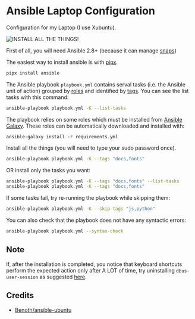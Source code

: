 # Ansible Laptop Configuration

Configuration for my Laptop (I use Xubuntu).

![INSTALL ALL THE THINGS!](https://github.com/jackdbd/ansible-laptop/blob/master/install-all-the-things.jpg "INSTALL ALL THE THINGS!")

First of all, you will need Ansible 2.8+ (because it can manage [snaps](https://docs.ansible.com/ansible/latest/modules/snap_module.html))

The easiest way to install ansible is with [pipx](https://github.com/pipxproject/pipx).

```sh
pipx install ansible
```

The Ansible playbook `playbook.yml` contains serval tasks (i.e. the Ansible unit of action) grouped by [roles](https://docs.ansible.com/ansible/latest/user_guide/playbooks_reuse_roles.html) and identified by [tags](https://docs.ansible.com/ansible/latest/user_guide/playbooks_tags.html). You can see the list tasks with this command:

```sh
ansible-playbook playbook.yml -K --list-tasks
```

The playbook relies on some roles which must be installed from [Ansible Galaxy](https://galaxy.ansible.com/home). These roles can be automatically downloaded and installed with:

```shell
ansible-galaxy install -r requirements.yml
```

Install all the things (you will need to type your sudo password once).

```sh
ansible-playbook playbook.yml -K --tags "docs,fonts"
```

OR install only the tasks you want:

```sh
ansible-playbook playbook.yml -K --tags "docs,fonts" --list-tasks
ansible-playbook playbook.yml -K --tags "docs,fonts"
```

If some tasks fail, try re-running the playbook while skipping them:

```sh
ansible-playbook playbook.yml -K --skip-tags "js,python"
```

You can also check that the playbook does not have any syntactic errors:

```sh
ansible-playbook playbook.yml --syntax-check
```

## Note

If, after the installation is completed, you notice that keyboard shortcuts perform the expected action only after A LOT of time, try uninstalling `dbus-user-session` as suggested [here](https://askubuntu.com/a/916263/731701).

## Credits

- [Benoth/ansible-ubuntu](https://github.com/Benoth/ansible-ubuntu)
